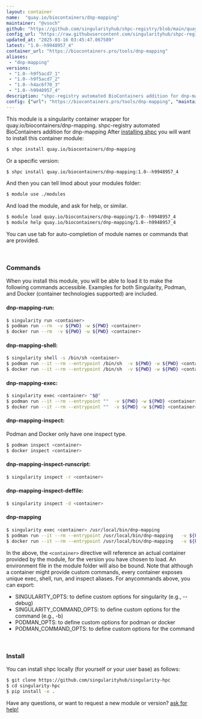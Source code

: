 ```yaml
---
layout: container
name:  "quay.io/biocontainers/dnp-mapping"
maintainer: "@vsoch"
github: "https://github.com/singularityhub/shpc-registry/blob/main/quay.io/biocontainers/dnp-mapping/container.yaml"
config_url: "https://raw.githubusercontent.com/singularityhub/shpc-registry/main/quay.io/biocontainers/dnp-mapping/container.yaml"
updated_at: "2025-03-16 03:45:47.067589"
latest: "1.0--h9948957_4"
container_url: "https://biocontainers.pro/tools/dnp-mapping"
aliases:
 - "dnp-mapping"
versions:
 - "1.0--h9f5acd7_1"
 - "1.0--h9f5acd7_2"
 - "1.0--h4ac6f70_3"
 - "1.0--h9948957_4"
description: "shpc-registry automated BioContainers addition for dnp-mapping"
config: {"url": "https://biocontainers.pro/tools/dnp-mapping", "maintainer": "@vsoch", "description": "shpc-registry automated BioContainers addition for dnp-mapping", "latest": {"1.0--h9948957_4": "sha256:742d5de9eec1121629b5d3b712c052bc9989cc4130f290a1d57b6e642444f2ab"}, "tags": {"1.0--h9f5acd7_1": "sha256:61d02254f14045902e6fbfac0f75bab2ef5d6b0dd03de924be9a204de708364f", "1.0--h9f5acd7_2": "sha256:c297de031689c20b202bc674d615aa998181c382d9184ae2ef623015b9bcb24d", "1.0--h4ac6f70_3": "sha256:8b2915e87b3eaa955bb5733550a7320648d6ccdb38a61f59b254284562a90d5c", "1.0--h9948957_4": "sha256:742d5de9eec1121629b5d3b712c052bc9989cc4130f290a1d57b6e642444f2ab"}, "docker": "quay.io/biocontainers/dnp-mapping", "aliases": {"dnp-mapping": "/usr/local/bin/dnp-mapping"}}
---
```


This module is a singularity container wrapper for quay.io/biocontainers/dnp-mapping.
shpc-registry automated BioContainers addition for dnp-mapping
After [installing shpc](#install) you will want to install this container module:


```bash
$ shpc install quay.io/biocontainers/dnp-mapping
```

Or a specific version:

```bash
$ shpc install quay.io/biocontainers/dnp-mapping:1.0--h9948957_4
```

And then you can tell lmod about your modules folder:

```bash
$ module use ./modules
```

And load the module, and ask for help, or similar.

```bash
$ module load quay.io/biocontainers/dnp-mapping/1.0--h9948957_4
$ module help quay.io/biocontainers/dnp-mapping/1.0--h9948957_4
```

You can use tab for auto-completion of module names or commands that are provided.

<br>

### Commands

When you install this module, you will be able to load it to make the following commands accessible.
Examples for both Singularity, Podman, and Docker (container technologies supported) are included.

#### dnp-mapping-run:

```bash
$ singularity run <container>
$ podman run --rm  -v ${PWD} -w ${PWD} <container>
$ docker run --rm  -v ${PWD} -w ${PWD} <container>
```

#### dnp-mapping-shell:

```bash
$ singularity shell -s /bin/sh <container>
$ podman run --it --rm --entrypoint /bin/sh  -v ${PWD} -w ${PWD} <container>
$ docker run --it --rm --entrypoint /bin/sh  -v ${PWD} -w ${PWD} <container>
```

#### dnp-mapping-exec:

```bash
$ singularity exec <container> "$@"
$ podman run --it --rm --entrypoint ""  -v ${PWD} -w ${PWD} <container> "$@"
$ docker run --it --rm --entrypoint ""  -v ${PWD} -w ${PWD} <container> "$@"
```

#### dnp-mapping-inspect:

Podman and Docker only have one inspect type.

```bash
$ podman inspect <container>
$ docker inspect <container>
```

#### dnp-mapping-inspect-runscript:

```bash
$ singularity inspect -r <container>
```

#### dnp-mapping-inspect-deffile:

```bash
$ singularity inspect -d <container>
```


#### dnp-mapping

```bash
$ singularity exec <container> /usr/local/bin/dnp-mapping
$ podman run --it --rm --entrypoint /usr/local/bin/dnp-mapping   -v ${PWD} -w ${PWD} <container> -c " $@"
$ docker run --it --rm --entrypoint /usr/local/bin/dnp-mapping   -v ${PWD} -w ${PWD} <container> -c " $@"
```



In the above, the `<container>` directive will reference an actual container provided
by the module, for the version you have chosen to load. An environment file in the
module folder will also be bound. Note that although a container
might provide custom commands, every container exposes unique exec, shell, run, and
inspect aliases. For anycommands above, you can export:

 - SINGULARITY_OPTS: to define custom options for singularity (e.g., --debug)
 - SINGULARITY_COMMAND_OPTS: to define custom options for the command (e.g., -b)
 - PODMAN_OPTS: to define custom options for podman or docker
 - PODMAN_COMMAND_OPTS: to define custom options for the command

<br>

### Install

You can install shpc locally (for yourself or your user base) as follows:

```bash
$ git clone https://github.com/singularityhub/singularity-hpc
$ cd singularity-hpc
$ pip install -e .
```

Have any questions, or want to request a new module or version? [ask for help!](https://github.com/singularityhub/singularity-hpc/issues)
